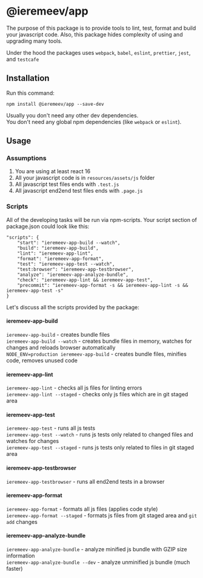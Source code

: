 # @ieremeev/app

The purpose of this package is to provide tools to lint, test, format and build your javascript code. Also, this package hides complexity of using and upgrading many tools.

Under the hood the packages uses `webpack`, `babel`, `eslint`, `prettier`, `jest`, and `testcafe`

## Installation

Run this command:

    npm install @ieremeev/app --save-dev

Usually you don't need any other dev dependencies.<br>
You don't need any global npm dependencies (like `webpack` or `eslint`).

## Usage

### Assumptions

1. You are using at least react 16
2. All your javascript code is in `resources/assets/js` folder
3. All javascript test files ends with `.test.js`
4. All javascript end2end test files ends with `.page.js`

### Scripts

All of the developing tasks will be run via npm-scripts. Your script section of package.json could look like this:

    "scripts": {
        "start": "ieremeev-app-build --watch",
        "build": "ieremeev-app-build",
        "lint": "ieremeev-app-lint",
        "format": "ieremeev-app-format",
        "test": "ieremeev-app-test --watch",
        "test:browser": "ieremeev-app-testbrowser",
        "analyze": "ieremeev-app-analyze-bundle",
        "check": "ieremeev-app-lint && ieremeev-app-test",
        "precommit": "ieremeev-app-format -s && ieremeev-app-lint -s && ieremeev-app-test -s"
    }

Let's discuss all the scripts provided by the package:

#### ieremeev-app-build
`ieremeev-app-build` - creates bundle files<br>
`ieremeev-app-build --watch` - creates bundle files in memory, watches for changes and reloads browser automatically<br>
`NODE_ENV=production ieremeev-app-build` - creates bundle files, minifies code, removes unused code

#### ieremeev-app-lint
`ieremeev-app-lint` - checks all js files for linting errors<br>
`ieremeev-app-lint --staged` - checks only js files which are in git staged area

#### ieremeev-app-test
`ieremeev-app-test` - runs all js tests<br>
`ieremeev-app-test --watch` - runs js tests only related to changed files and watches for changes<br>
`ieremeev-app-test --staged` - runs js tests only related to files in git staged area

#### ieremeev-app-testbrowser
`ieremeev-app-testbrowser` - runs all end2end tests in a browser

#### ieremeev-app-format
`ieremeev-app-format` - formats all js files (applies code style)<br>
`ieremeev-app-format --staged` - formats js files from git staged area and `git add` changes

#### ieremeev-app-analyze-bundle
`ieremeev-app-analyze-bundle` - analyze minified js bundle with GZIP size information<br>
`ieremeev-app-analyze-bundle --dev` - analyze unminified js bundle (much faster)
